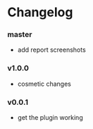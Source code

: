 # Changelog

### master
- add report screenshots

### v1.0.0
- cosmetic changes

### v0.0.1
- get the plugin working
